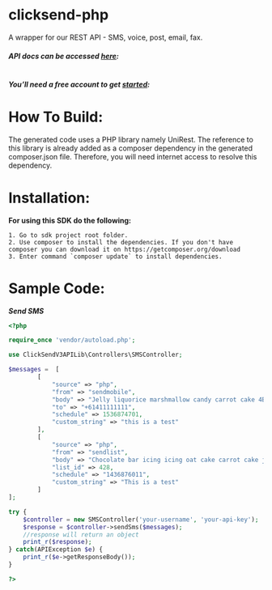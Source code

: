 # clicksend-php
A wrapper for our REST API - SMS, voice, post, email, fax.

##### API docs can be accessed [here](https://developers.clicksend.com/docs/):

#

##### You’ll need a free account to get [started](https://dashboard.clicksend.com/#/signup/step1/): 

#

How To Build: 
=============
The generated code uses a PHP library namely UniRest. The reference to this
library is already added as a composer dependency in the generated composer.json
file. Therefore, you will need internet access to resolve this dependency.

Installation:
===========

****For using this SDK do the following:****

	1. Go to sdk project root folder.
	2. Use composer to install the dependencies. If you don't have composer you can download it on https://getcomposer.org/download
	3. Enter command `composer update` to install dependencies.

Sample Code:
=============

***Send SMS***

```php
<?php

require_once 'vendor/autoload.php';

use ClickSendV3APILib\Controllers\SMSController;

$messages =  [
        [
            "source" => "php",
            "from" => "sendmobile",
            "body" => "Jelly liquorice marshmallow candy carrot cake 4Eyffjs1vL.",
            "to" => "+61411111111",
            "schedule" => 1536874701,
            "custom_string" => "this is a test"
        ],
        [
            "source" => "php",
            "from" => "sendlist",
            "body" => "Chocolate bar icing icing oat cake carrot cake jelly cotton MWEvciEPIr.",
            "list_id" => 428,
            "schedule" => "1436876011",
            "custom_string" => "This is a test"
        ]
];

try {
    $controller = new SMSController('your-username', 'your-api-key');
    $response = $controller->sendSms($messages);
    //response will return an object
    print_r($response);
} catch(APIException $e) {
    print_r($e->getResponseBody());
}

?>
```

